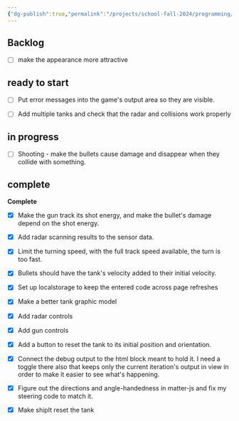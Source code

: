 ```yaml
---
{"dg-publish":true,"permalink":"/projects/school-fall-2024/programming/programming-projects/tank-battle-kanban/"}
---
```



## Backlog

- [ ] make the appearance more attractive


## ready to start

- [ ] Put error messages into the game's output area so they are visible.
- [ ] Add multiple tanks and check that the radar and collisions work properly


## in progress

- [ ] Shooting - make the bullets cause damage and disappear when they collide with something.


## complete

**Complete**
- [x] Make the gun track its shot energy, and make the bullet's damage depend on the shot energy.
- [x] Add radar scanning results to the sensor data.
- [x] Limit the turning speed, with the full track speed available, the turn is too fast.
- [x] Bullets should have the tank's velocity added to their initial velocity.
- [x] Set up localstorage to keep the entered code across page refreshes
- [x] Make a better tank graphic model
- [x] Add radar controls
- [x] Add gun controls
- [x] Add a button to reset the tank to its initial position and orientation.
- [x] Connect the debug output to the html block meant to hold it. I need a toggle there also that keeps only the current iteration's output in view in order to make it easier to see what's happening.
- [x] Figure out the directions and angle-handedness in matter-js and fix my steering code to match it.
- [x] Make shipIt reset the tank




